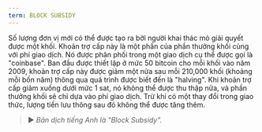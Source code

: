 ```yaml
---
term: BLOCK SUBSIDY
---
```


Số lượng đơn vị mới có thể được tạo ra bởi người khai thác mỏ giải quyết được một khối. Khoản trợ cấp này là một phần của phần thưởng khối cùng với phí giao dịch. Nó được phân phối trong một giao dịch cụ thể được gọi là "coinbase". Ban đầu được thiết lập ở mức 50 bitcoin cho mỗi khối vào năm 2009, khoản trợ cấp này được giảm một nửa sau mỗi 210,000 khối (khoảng mỗi bốn năm) thông qua quá trình được biết đến là "halving". Khi khoản trợ cấp giảm xuống dưới mức 1 sat, nó không thể được thu thập nữa, và phần thưởng khối sẽ chỉ dựa vào phí giao dịch. Trừ khi có một thay đổi trong giao thức, lượng tiền lưu thông sau đó không thể được tăng thêm.

> ► *Bản dịch tiếng Anh là "Block Subsidy".*